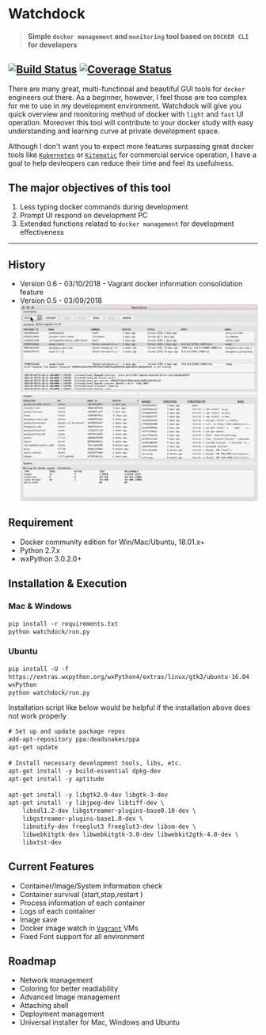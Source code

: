 # Watchdock 
>#### Simple `docker management` and `monitoring` tool based on `DOCKER CLI` for developers

[![Build Status](https://travis-ci.org/gnoopy/watchdock.svg?branch=master)](https://travis-ci.org/gnoopy/watchdock)
[![Coverage Status](https://coveralls.io/repos/github/gnoopy/watchdock/badge.svg?branch=master)](https://coveralls.io/github/gnoopy/watchdock?branch=master)
----

There are many great, multi-functinoal and beautiful GUI tools for `docker` engineers out there. As a beginner, however, I feel those are too complex for me to use in my development environment. Watchdock will give you quick overview and monitoring method of docker with `light` and `fast` UI operation. Moreover this tool will contribute to your docker study with easy understanding and learning curve at private development space.

Although I don't want you to expect more features surpassing great docker tools like [`Kubernetes`](https://kubernetes.io/) or [`Kitematic`](https://kitematic.com/) for commercial service operation, I have a goal to help devleopers can reduce their time and feel its usefulness. 

## The major objectives of this tool
1. Less typing docker commands during development
2. Prompt UI respond on development PC
3. Extended functions related to `docker management` for development effectiveness
 

----


## History
- Version 0.6 - 03/10/2018 - Vagrant docker information consolidation feature
- Version 0.5 - 03/09/2018
![Screenshot](screenshot.png)


## Requirement
- Docker community edition for Win/Mac/Ubuntu, 18.01.x+
- Python 2.7.x
- wxPython 3.0.2.0+


## Installation & Execution

### Mac & Windows
```
pip install -r requirements.txt
python watchdock/run.py
```

### Ubuntu
```
pip install -U -f https://extras.wxpython.org/wxPython4/extras/linux/gtk3/ubuntu-16.04 wxPython
python watchdock/run.py
```

Installation script like below would be helpful if the installation above does not work properly 

```
# Set up and update package repos
add-apt-repository ppa:deadsnakes/ppa
apt-get update

# Install necessary development tools, libs, etc.
apt-get install -y build-essential dpkg-dev
apt-get install -y aptitude

apt-get install -y libgtk2.0-dev libgtk-3-dev
apt-get install -y libjpeg-dev libtiff-dev \
	libsdl1.2-dev libgstreamer-plugins-base0.10-dev \
	libgstreamer-plugins-base1.0-dev \
	libnotify-dev freeglut3 freeglut3-dev libsm-dev \
	libwebkitgtk-dev libwebkitgtk-3.0-dev libwebkit2gtk-4.0-dev \
	libxtst-dev
```


## Current Features
- Container/Image/System Information check
- Container survival (start,stop,restart )
- Process information of each container
- Logs of each container
- Image save
- Docker image watch in [`Vagrant`](https://www.vagrantup.com/) VMs
- Fixed Font support for all environment


## Roadmap
- Network management
- Coloring for better readiability
- Advanced Image management
- Attaching shell
- Deployment management
- Universal installer for Mac, Windows and Ubuntu

